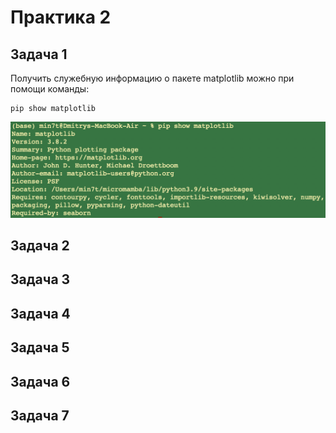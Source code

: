 # Практика 2

## Задача 1

Получить служебную информацию о пакете matplotlib можно при помощи команды:
```
pip show matplotlib
```
![image](https://github.com/mint1524/confUpr/blob/main/prak2/kal2.1.png)

## Задача 2


## Задача 3


## Задача 4


## Задача 5


## Задача 6


## Задача 7
